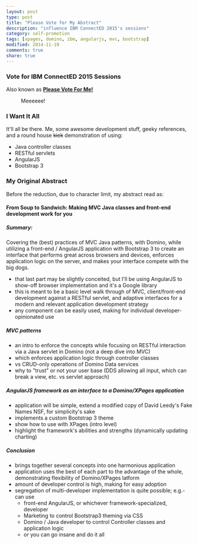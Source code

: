 ```yaml
---
layout: post
type: post
title: "Please Vote for My Abstract"
description: "influence IBM ConnectED 2015's sessions"
category: self-promotion
tags: [xpages, domino, ibm, angularjs, mvc, bootstrap]
modified: 2014-11-19
comments: true
share: true
---
```


### Vote for IBM ConnectED 2015 Sessions
Also known as <a href="//www.socialbizug.org/blogs/We87208a0e2cc_4798_ac0e_537d0ced54e2/entry/from_soup_to_sandwich_making_mvc_java_classes_and_front_end_development_work_for_you?lang=en_us">**Please Vote For Me!**</a>
<figure>
  <amp-img src="/assets/images/post_images/deadpool.jpg"
  alt="Meeeeee!"
  height="400" width="800"></amp-img>
 <figcaption>Meeeeee!</figcaption>
</figure>

### I Want It All
It'll all be there. Me, some awesome development stuff, geeky references, and a round house <s>kick</s> demonstration of using:

* Java controller classes
* RESTful servlets
* AngularJS
* Bootstrap 3


### My Original Abstract
Before the reduction, due to character limit, my abstract read as:


#### From Soup to Sandwich: Making MVC Java classes and front-end development work for you

##### Summary:
Covering the (best) practices of MVC Java patterns, with Domino, while utilizing a front-end / AngularJS application with Bootstrap 3 to create an interface that performs great across browsers and devices, enforces application logic on the server, and makes your interface compete with the big dogs.

* that last part may be slightly conceited, but I'll be using AngularJS to show-off browser implementation and it's a Google library
* this is meant to be a basic level walk through of MVC, client/front-end development against a RESTful servlet, and adaptive interfaces for a modern and relevant application development strategy
* any component can be easily used, making for individual developer-opinionated use

##### MVC patterns
* an intro to enforce the concepts while focusing on RESTful interaction via a Java servlet in Domino (not a deep dive into MVC)
* which enforces application logic through controller classes
* vs CRUD-only operations of Domino Data services
* why to "trust" or not your user base (DDS allowing all input, which can break a view, etc. vs servlet approach)

##### AngularJS framework as an interface to a Domino/XPages application
* application will be simple, extend a modified copy of David Leedy's Fake Names NSF, for simplicity's sake
* implements a custom Bootstrap 3 theme
* show how to use with XPages (intro level)
* highlight the framework's abilities and strengths (dynamically updating charting)

##### Conclusion
* brings together several concepts into one harmonious application
* application uses the best of each part to the advantage of the whole, demonstrating flexibility of Domino/XPages latform
* amount of developer control is high, making for easy adoption
* segregation of multi-developer implementation is quite possible; e.g.- can use
	* front-end AngularJS, or whichever framework-specialized, developer
	* Marketing to control Bootstrap3 theming via CSS
	* Domino / Java developer to control Controller classes and application logic
	* or you can go insane and do it all

